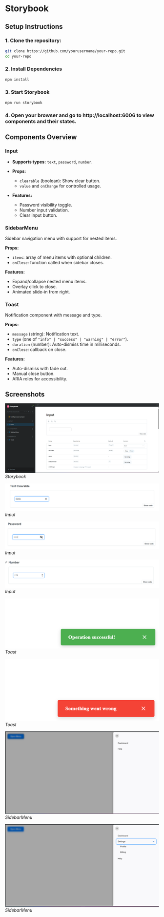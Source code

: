 # Storybook

## Setup Instructions

### 1. Clone the repository:

```bash
git clone https://github.com/yourusername/your-repo.git
cd your-repo
```

### 2. Install Dependencies

```bash
npm install
```

### 3. Start Storybook

```bash
npm run storybook
```

### 4. Open your browser and go to http://localhost:6006 to view components and their states.

## Components Overview

### Input

- **Supports types:** `text`, `password`, `number`.

- **Props:**

  - `clearable` (boolean): Show clear button.
  - `value` and `onChange` for controlled usage.

- **Features:**
  - Password visibility toggle.
  - Number input validation.
  - Clear input button.

### SidebarMenu

Sidebar navigation menu with support for nested items.

**Props:**

- `items`: array of menu items with optional children.
- `onClose`: function called when sidebar closes.

**Features:**

- Expand/collapse nested menu items.
- Overlay click to close.
- Animated slide-in from right.

### Toast

Notification component with message and type.

**Props:**

- `message` (string): Notification text.
- `type` (one of `"info" | "success" | "warning" | "error"`).
- `duration` (number): Auto-dismiss time in milliseconds.
- `onClose`: callback on close.

**Features:**

- Auto-dismiss with fade out.
- Manual close button.
- ARIA roles for accessibility.

## Screenshots

![Storybook](/assets/storybook.png) _Storybook_

![Storybook](/assets/input-1.png) _Input_

![Storybook](/assets/input-2.png) _Input_

![Storybook](/assets/input-3.png) _Input_

![Storybook](/assets/toast-1.png) _Toast_

![Storybook](/assets/toast-2.png) _Toast_

![Storybook](/assets/menu-1.png) _SidebarMenu_

![Storybook](/assets/menu-2.png) _SidebarMenu_
